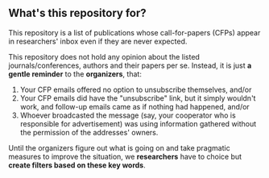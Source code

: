 ## What's this repository for?

This repository is a list of publications whose call-for-papers (CFPs) appear in researchers' inbox even if they are never expected.

This repository does not hold any opinion about the listed journals/conferences, authors and their papers per se. Instead, it is just **a gentle reminder** to the **organizers**, that:

1. Your CFP emails offered no option to unsubscribe themselves, and/or
2. Your CFP emails did have the "unsubscribe" link, but it simply wouldn't work, and follow-up emails came as if nothing had happened, and/or
3. Whoever broadcasted the message (say, your cooperator who is responsible for advertisement) was using information gathered without the permission of the addresses' owners.

Until the organizers figure out what is going on and take pragmatic measures to improve the situation, we **researchers** have to choice but **create filters based on these key words**.

